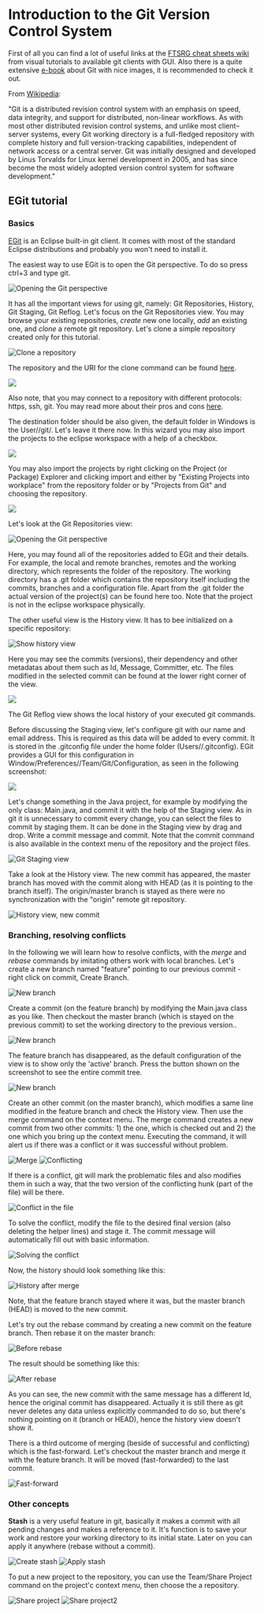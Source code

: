 Introduction to the Git Version Control System
==============================================

First of all you can find a lot of useful links at the [FTSRG cheat sheets wiki](https://github.com/FTSRG/cheat-sheets/wiki/Git) from visual tutorials to available git clients with GUI. Also there is a quite extensive [e-book](http://git-scm.com/book) about Git with nice images, it is recommended to check it out.

From [Wikipedia](http://en.wikipedia.org/wiki/Git_(software)):

"Git is a distributed revision control system with an emphasis on speed, data integrity, and support for distributed, non-linear workflows. As with most other distributed revision control systems, and unlike most client–server systems, every Git working directory is a full-fledged repository with complete history and full version-tracking capabilities, independent of network access or a central server. Git was initially designed and developed by Linus Torvalds for Linux kernel development in 2005, and has since become the most widely adopted version control system for software development."

EGit tutorial
-------------

### Basics

[EGit](https://www.eclipse.org/egit/) is an Eclipse built-in git client. It comes with most of the standard Eclipse distributions and probably you won't need to install it.

The easiest way to use EGit is to open the Git perspective. To do so press ctrl+3 and type git.

![Opening the Git perspective](img/git/1-quickaccess-git-perspective.png)

It has all the important views for using git, namely: Git Repositories, History, Git Staging, Git Reflog. Let's focus on the Git Repositories view. You may browse your existing repositories, _create_ new one locally, _add_ an existing one, and _clone_ a remote git repository. Let's clone a simple repository created only for this tutorial.

![Clone a repository](img/git/2-clone-repo.png)

The repository and the URI for the clone command can be found [here](https://github.com/n-a-sz/mdsd-git-demo).

![](img/git/3-repo-uri.png)

Also note, that you may connect to a repository with different protocols: https, ssh, git. You may read more about their pros and cons [here](http://git-scm.com/book/it/v2/Git-on-the-Server-The-Protocols).

The destination folder should be also given, the default folder in Windows is the User/<user-name>/git/<repo-name>. Let's leave it there now. In this wizard you may also import the projects to the eclipse workspace with a help of a checkbox.

![](img/git/4-location.png)

You may also import the projects by right clicking on the Project (or Package) Explorer and clicking import and either by "Existing Projects into workplace" from the repository folder or by "Projects from Git" and choosing the repository.

![](img/git/9-import-project.png)

Let's look at the Git Repositories view:

![Opening the Git perspective](img/git/5-repositories-view.png)

Here, you may found all of the repositories added to EGit and their details. For example, the local and remote branches, remotes and the working directory, which represents the folder of the repository. The working directory has a .git folder which contains the repository itself including the commits, branches and a configuration file.
Apart from the .git folder the actual version of the project(s) can be found here too. Note that the project is not in the eclipse workspace physically.

The other useful view is the History view. It has to bee initialized on a specific repository:

![Show history view](img/git/6-show-in-history.png)

Here you may see the commits (versions), their dependency and other metadatas about them such as Id, Message, Committer, etc. The files modified in the selected commit can be found at the lower right corner of the view.

![](img/git/7-history-view.png)

The Git Reflog view shows the local history of your executed git commands.

Before discussing the Staging view, let's configure git with our name and email address. This is required as this data will be added to every commit. It is stored in the .gitconfig file under the home folder (Users/<user-name>/.gitconfig). EGit provides a GUI for this configuration in Window/Preferences//Team/Git/Configuration, as seen in the following screenshot:

![](img/git/8-git-user.png)

Let's change something in the Java project, for example by modifying the only class: Main.java, and commit it with the help of the Staging view. As in git it is unnecessary to commit every change, you can select the files to commit by staging them. It can be done in the Staging view by drag and drop. Write a commit message and commit. Note that the commit command is also available in the context menu of the repository and the project files.

![Git Staging view](img/git/10-staging.png)

Take a look at the History view. The new commit has appeared, the master branch has moved with the commit along with HEAD (as it is pointing to the branch itself). The origin/master branch is stayed as there were no synchronization with the "origin" remote git repository.

![History view, new commit](img/git/11-first-commit.png)

### Branching, resolving conflicts

In the following we will learn how to resolve conflicts, with the _merge_ and _rebase_ commands by imitating others work with local branches. Let's create a new branch named "feature" pointing to our previous commit - right click on commit, Create Branch.

![New branch](img/git/12-branch.png)

Create a commit (on the feature branch) by modifying the Main.java class as you like. Then checkout the master branch (which is stayed on the previous commit) to set the working directory to the previous version..

![New branch](img/git/13-checkout.png)

The feature branch has disappeared, as the default configuration of the view is to show only the 'active' branch. Press the button shown on the screenshot to see the entire commit tree.

![New branch](img/git/14-show-branches.png)

Create an other commit (on the master branch), which modifies a same line modified in the feature branch and check the History view. Then use the merge command on the context menu. The merge command creates a new commit from two other commits: 1) the one, which is checked out and 2) the one which you bring up the context menu. Executing the command, it will alert us if there was a conflict or it was successful without problem.

![Merge](img/git/15-merge.png)
![Conflicting](img/git/16-conflicting.png)

If there is a conflict, git will mark the problematic files and also modifies them in such a way, that the two version of the conflicting hunk (part of the file) will be there.

![Conflict in the file](img/git/17-conflict.png)

To solve the conflict, modify the file to the desired final version (also deleting the helper lines) and stage it. The commit message will automatically fill out with basic information.

![Solving the conflict](img/git/18-solve.png)

Now, the history should look something like this:

![History after merge](img/git/19-merge-history.png)

Note, that the feature branch stayed where it was, but the master branch (HEAD) is moved to the new commit.

Let's try out the rebase command by creating a new commit on the feature branch. Then rebase it on the master branch:

![Before rebase](img/git/21-rebaseon.png)

The result should be something like this:

![After rebase](img/git/22-after-rebase.png)

As you can see, the new commit with the same message has a different Id, hence the original commit has disappeared. Actually it is still there as git never deletes any data unless explicitly commanded to do so, but there's nothing pointing on it (branch or HEAD), hence the history view doesn't show it.

There is a third outcome of merging (beside of successful and conflicting) which is the fast-forward. Let's checkout the master branch and merge it with the feature branch. It will be moved (fast-forwarded) to the last commit.

![Fast-forward](img/git/23-checkout-and-merge.png)

### Other concepts

**Stash** is a very useful feature in git, basically it makes a commit with all pending changes and makes a reference to it. It's function is to save your work and restore your working directory to its initial state. Later on you can apply it anywhere (rebase without a commit).

![Create stash](img/git/24-stash.png)
![Apply stash](img/git/25-apply-stash.png)

To put a new project to the repository, you can use the Team/Share Project command on the project'c context menu, then choose the a repository.

![Share project](img/git/26-share-project.png)
![Share project2](img/git/27-share-project2.png)